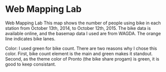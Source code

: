 # Web Mapping Lab
Web Mapping Lab
This map shows the number of people using bike in each station from October 13th, 2014, to October 12th, 2015. The bike data is available online, and the basemap data I used are from WAGDA.
The orange line indicates bike lanes. 

Color:
I used green for bike count. There are two reasons why I chose this color. First, bike count element is the main and green makes it standout. Second, as the theme color of Pronto (the bike share progam) is green, it is good to keep consistant.
